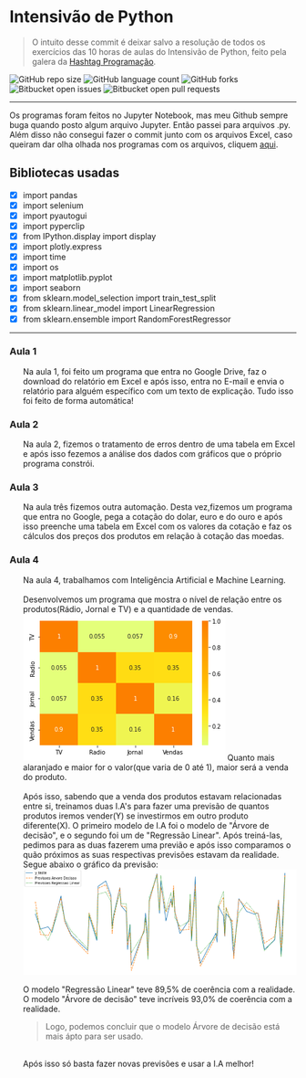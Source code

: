 # Intensivão de Python
>  O intuito desse commit é deixar salvo a resolução de todos os exercícios das 10 horas de aulas do Intensivão de Python, feito pela galera da <a href="https://www.youtube.com/c/HashtagPrograma%C3%A7%C3%A3o">Hashtag Programação</a>.

![GitHub repo size](https://img.shields.io/github/repo-size/KauaMB2/CPlusPlus-CFBCursos?style=for-the-badge)
![GitHub language count](https://img.shields.io/github/languages/count/KauaMB2/CPlusPlus-CFBCursos?style=for-the-badge)
![GitHub forks](https://img.shields.io/github/forks/KauaMB2/CPlusPlus-CFBCursos?style=for-the-badge)
![Bitbucket open issues](https://img.shields.io/bitbucket/issues/KauaMB2/CPlusPlus-CFBCursos?style=for-the-badge)
![Bitbucket open pull requests](https://img.shields.io/bitbucket/pr-raw/KauaMB2/CPlusPlus-CFBCursos?style=for-the-badge)
<hr>

Os programas foram feitos no Jupyter Notebook, mas meu Github sempre buga quando posto algum arquivo Jupyter. Então passei para arquivos .py. <br> Além disso não consegui fazer o commit junto com os arquivos Excel, caso queiram dar olha olhada nos programas com os arquivos, cliquem <a href="https://drive.google.com/drive/folders/1JLa3vHvF_U4J4wTVkjKy0wn6NrrHAkPK"> aqui</a>.

## Bibliotecas usadas

 - [X] import pandas
 - [X] import selenium
 - [X] import pyautogui
 - [X] import pyperclip
 - [X] from IPython.display import display
 - [X] import plotly.express
 - [X] import time
 - [X] import os
 - [X] import matplotlib.pyplot
 - [X] import seaborn
 - [X] from sklearn.model_selection import train_test_split
 - [X] from sklearn.linear_model import LinearRegression
 - [X] from sklearn.ensemble import RandomForestRegressor

<hr>

### Aula 1

<ul>Na aula 1, foi feito um programa que entra no Google Drive, faz o download do relatório em Excel e após isso, entra no E-mail e envia o relatório para alguém específico com um texto de explicação. Tudo isso foi feito de forma automática!
</ul>

### Aula 2

<ul>Na aula 2, fizemos o tratamento de erros dentro de uma tabela em Excel e após isso fezemos a análise dos dados com gráficos que o próprio programa constrói.
</ul>

### Aula 3

<ul>
Na aula três fizemos outra automação. Desta vez,fizemos um programa que entra no Google, pega a cotação do dolar, euro e do ouro e após isso preenche uma tabela em Excel com os valores da cotação e faz os cálculos dos preços dos produtos em relação à cotação das moedas.
</ul>

### Aula 4

<ul>
Na aula 4, trabalhamos com Inteligência Artificial e Machine Learning. <br><br>Desenvolvemos um programa que mostra o nível de relação entre os produtos(Rádio, Jornal e TV) e a quantidade de vendas.
<img src= "img\imgRelacao.png">
Quanto mais alaranjado e maior for o valor(que varia de 0 até 1), maior será a venda do produto.<br><br>
Após isso, sabendo que a venda dos produtos estavam relacionadas entre si, treinamos duas I.A's para fazer uma previsão de quantos produtos iremos vender(Y) se investirmos em outro produto diferente(X). O primeiro modelo de I.A foi o modelo de "Árvore de decisão", e o segundo foi um de "Regressão Linear". Após treiná-las, pedimos para as duas fazerem uma previão e após isso comparamos o quão próximos as suas respectivas previsões estavam da realidade. Segue abaixo o gráfico da previsão:
<img src="img\imgPrevisao.png">

O modelo "Regressão Linear" teve 89,5% de coerência com a realidade.<br>
O modelo "Árvore de decisão" teve incríveis 93,0% de coerência com a realidade.
> Logo, podemos concluir que o modelo Árvore de decisão está mais ápto para ser usado.

<br>
Após isso só basta fazer novas previsões e usar a I.A melhor!
</ul>